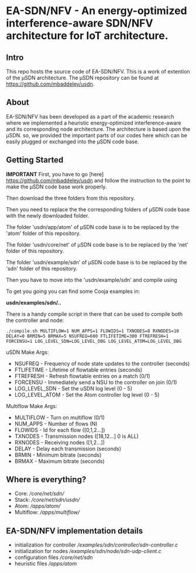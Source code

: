 EA-SDN/NFV - An energy-optimized interference-aware SDN/NFV architecture for IoT architecture.
===

Intro
---
This repo hosts the source code of EA-SDN/NFV. This is a work of extention of the μSDN architecture. The μSDN repository can be found at 
https://github.com/mbaddeley/usdn. 

About
---
EA-SDN/NFV has been developed as a part of the academic research where we implemented a heuristic energy-optimized interference-aware and its corresponding node architecture. The architecture is based upon the μSDN. so, we provided the important parts of our codes here which can be easily plugged or exchanged into the μSDN code base. 

Getting Started
---

**IMPORTANT** 
First, you have to go [here] https://github.com/mbaddeley/usdn and follow the instruction to the point to make the μSDN code base work properly. 

Then download the three folders from this repository. 

Then you need to replace the the corresponding folders of μSDN code base with the newly downloaded folder. 

The folder 'usdn/app/atom' of μSDN code base is to be replaced by the 'atom' folder of this repository.

The folder 'usdn/core/net' of μSDN code base is to be replaced by the 'net' folder of this repository.

The folder 'usdn/example/sdn' of μSDN code base is to be replaced by the 'sdn' folder of this repository. 

Then you have to move into the 'usdn/example/sdn' and compile using 


To get you going you can find some Cooja examples in:

 **usdn/examples/sdn/..**

There is a handy compile script in there that can be used to compile both the controller and node:

```
./compile.sh MULTIFLOW=1 NUM_APPS=1 FLOWIDS=1 TXNODES=8 RXNODES=10 DELAY=0 BRMIN=5 BRMAX=5 NSUFREQ=600 FTLIFETIME=300 FTREFRESH=1 FORCENSU=1 LOG_LEVEL_SDN=LOG_LEVEL_DBG LOG_LEVEL_ATOM=LOG_LEVEL_DBG
```

uSDN Make Args:
- NSUFREQ - Frequency of node state updates to the controller (seconds)
- FTLIFETIME - Lifetime of flowtable entries (seconds)
- FTREFRESH - Refresh flowtable entries on a match (0/1)
- FORCENSU - Immediately send a NSU to the controller on join (0/1)
- LOG_LEVEL_SDN - Set the uSDN log level (0 - 5)
- LOG_LEVEL_ATOM - Set the Atom controller log level (0 - 5)

Multiflow Make Args:
- MULTIFLOW - Turn on multiflow (0/1)
- NUM_APPS - Number of flows (N)
- FLOWIDS - Id for each flow ([0,1,2...])
- TXNODES - Transmission nodes ([18,12...] 0 is ALL)
- RXNODES - Receiving nodes ([1,2...])
- DELAY   - Delay each transmission (seconds)
- BRMIN   - Minimum bitrate (seconds)
- BRMAX   - Maximum bitrate (seconds)


Where is everything?
---
- Core: */core/net/sdn/*
- Stack: */core/net/sdn/usdn/*
- Atom: */apps/atom/*
- Multiflow: */apps/multiflow/*

EA-SDN/NFV implementation details
--- 
- initialization for controller */examples/sdn/controller/sdn-controller.c* 
- initialization for nodes */examples/sdn/node/sdn-udp-client.c*
- configuration files */core/net/sdn* 
- heuristic files */apps/atom* 

